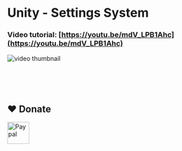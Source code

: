 # Unity - Settings System
### Video tutorial: [https://youtu.be/mdV_LPB1Ahc](https://youtu.be/mdV_LPB1Ahc)
![video thumbnail](https://img.youtube.com/vi/mdV_LPB1Ahc/0.jpg)


<br><br>
<br>
## ❤️ Donate  
<a href="https://paypal.me/hamzaherbou" title="https://paypal.me/hamzaherbou" target="_blank"><img align="left" height="50" src="https://www.mediafire.com/convkey/72dc/iz78ys7vtfsl957zg.jpg" alt="Paypal"></a>
